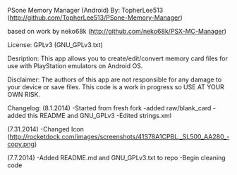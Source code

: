 PSone Memory Manager (Android)
By: TopherLee513
(http://github.com/TopherLee513/PSone-Memory-Manager)

based on work by neko68k
(http://github.com/neko68k/PSX-MC-Manager)

License: GPLv3 (GNU_GPLv3.txt)

Desription: This app allows you to create/edit/convert memory card files for use with PlayStation emulators on Android OS.

Disclaimer: The authors of this app are not responsible for any damage to your device or save files. This code is a work in progress so USE AT YOUR OWN RISK.

Changelog: 
(8.1.2014)
-Started from fresh fork
-added raw/blank_card
-added this README and GNU_GPLv3
-Edited strings.xml

(7.31.2014)
-Changed Icon (http://rocketdock.com/images/screenshots/41S78A1CPBL._SL500_AA280_-copy.png)

(7.7.2014)
-Added README.md and GNU_GPLv3.txt to repo
-Begin cleaning code
